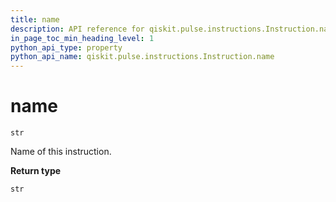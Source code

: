 ```yaml
---
title: name
description: API reference for qiskit.pulse.instructions.Instruction.name
in_page_toc_min_heading_level: 1
python_api_type: property
python_api_name: qiskit.pulse.instructions.Instruction.name
---
```


# name

<span id="qiskit.pulse.instructions.Instruction.name" />

`str`

Name of this instruction.

**Return type**

`str`

